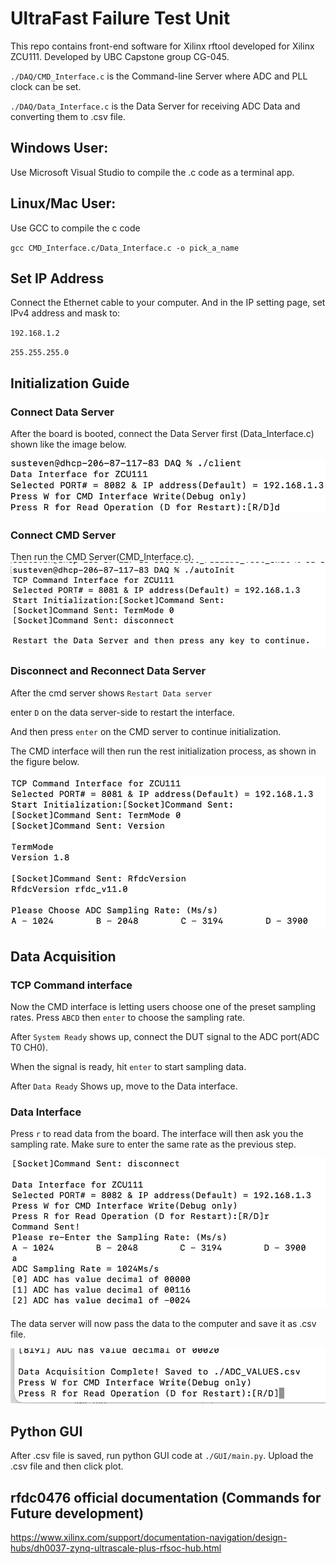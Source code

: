 # UltraFast Failure Test Unit

This repo contains front-end software for Xilinx rftool developed for Xilinx ZCU111. Developed by UBC Capstone group CG-045.

`./DAQ/CMD_Interface.c` is the Command-line Server where ADC and PLL clock can be set.

`./DAQ/Data_Interface.c` is the Data Server for receiving ADC Data and converting them to .csv file.

## Windows User:

Use Microsoft Visual Studio to compile the .c code as a terminal app.

## Linux/Mac User:

Use GCC to compile the c code

`gcc CMD_Interface.c/Data_Interface.c -o pick_a_name`

## Set IP Address

Connect the Ethernet cable to your computer. And in the IP setting page, set IPv4 address and mask to:

`192.168.1.2`

`255.255.255.0`

## Initialization Guide

### Connect Data Server

After the board is booted, connect the Data Server first (Data_Interface.c)
shown like the image below.

![plot](./readme_screenshots/DataServer.png)

### Connect CMD Server
Then run the CMD Server(CMD_Interface.c). 
![plot](./readme_screenshots/TCP%20Command%20Server.png)

### Disconnect and Reconnect Data Server
After the cmd server shows `Restart Data server`

enter `D` on the data server-side to restart the interface.


And then press `enter` on the CMD server to continue initialization. 

The CMD interface will then run the rest initialization process, as shown in the figure below.

![plot](./readme_screenshots/TCP%20Command%20Init%20Done.png)

## Data Acquisition

### TCP Command interface

Now the CMD interface is letting users choose one of the preset sampling rates. Press `ABCD` then `enter` to choose the sampling rate.

After `System Ready` shows up, connect the DUT signal to the ADC port(ADC T0 CH0).

When the signal is ready, hit `enter` to start sampling data.

After `Data Ready` Shows up, move to the Data interface.

### Data Interface

Press `r` to read data from the board. The interface will then ask you the sampling rate. Make sure to enter the same rate as the previous step.

![plot](./readme_screenshots/Data%20Sample.png)

The data server will now pass the data to the computer and save it as .csv file.

![plot](./readme_screenshots/Data%20Done.png)

## Python GUI

After .csv file is saved, run python GUI code at `./GUI/main.py`. Upload the .csv file and then click plot.

## rfdc0476 official documentation (Commands for Future development)

https://www.xilinx.com/support/documentation-navigation/design-hubs/dh0037-zynq-ultrascale-plus-rfsoc-hub.html
